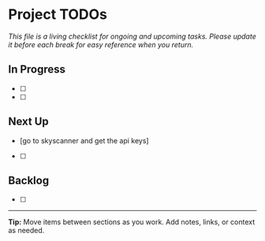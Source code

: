 # Project TODOs

_This file is a living checklist for ongoing and upcoming tasks. Please update it before each break for easy reference when you return._

## In Progress
- [ ]  
- [ ] 

## Next Up
- [go to skyscanner and get the api keys] 
- [ ] 

## Backlog
- [ ] 

---
**Tip:** Move items between sections as you work. Add notes, links, or context as needed. 